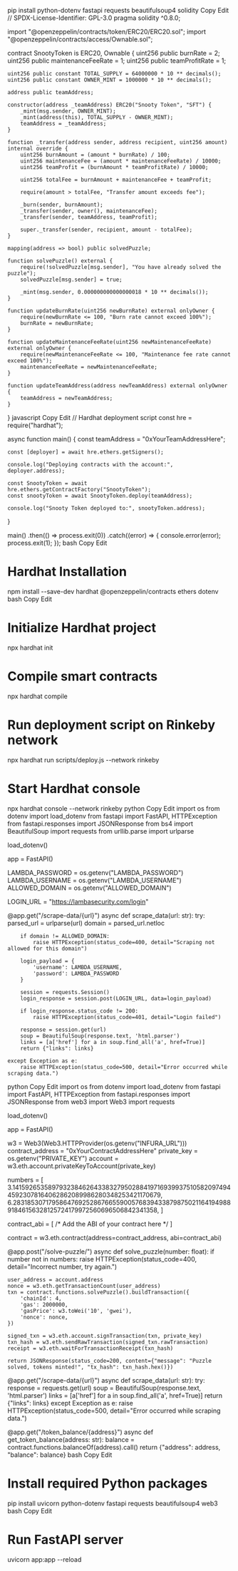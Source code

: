 pip install python-dotenv fastapi requests beautifulsoup4
solidity
Copy
Edit
// SPDX-License-Identifier: GPL-3.0
pragma solidity ^0.8.0;

import "@openzeppelin/contracts/token/ERC20/ERC20.sol";
import "@openzeppelin/contracts/access/Ownable.sol";

contract SnootyToken is ERC20, Ownable {
    uint256 public burnRate = 2;
    uint256 public maintenanceFeeRate = 1;
    uint256 public teamProfitRate = 1;

    uint256 public constant TOTAL_SUPPLY = 64000000 * 10 ** decimals();
    uint256 public constant OWNER_MINT = 1000000 * 10 ** decimals();

    address public teamAddress;

    constructor(address _teamAddress) ERC20("Snooty Token", "SFT") {
        _mint(msg.sender, OWNER_MINT);
        _mint(address(this), TOTAL_SUPPLY - OWNER_MINT);
        teamAddress = _teamAddress;
    }

    function _transfer(address sender, address recipient, uint256 amount) internal override {
        uint256 burnAmount = (amount * burnRate) / 100;
        uint256 maintenanceFee = (amount * maintenanceFeeRate) / 10000;
        uint256 teamProfit = (burnAmount * teamProfitRate) / 10000;

        uint256 totalFee = burnAmount + maintenanceFee + teamProfit;

        require(amount > totalFee, "Transfer amount exceeds fee");

        _burn(sender, burnAmount);
        _transfer(sender, owner(), maintenanceFee);
        _transfer(sender, teamAddress, teamProfit);

        super._transfer(sender, recipient, amount - totalFee);
    }

    mapping(address => bool) public solvedPuzzle;

    function solvePuzzle() external {
        require(!solvedPuzzle[msg.sender], "You have already solved the puzzle");
        solvedPuzzle[msg.sender] = true;

        _mint(msg.sender, 0.000000000000000018 * 10 ** decimals());
    }

    function updateBurnRate(uint256 newBurnRate) external onlyOwner {
        require(newBurnRate <= 100, "Burn rate cannot exceed 100%");
        burnRate = newBurnRate;
    }

    function updateMaintenanceFeeRate(uint256 newMaintenanceFeeRate) external onlyOwner {
        require(newMaintenanceFeeRate <= 100, "Maintenance fee rate cannot exceed 100%");
        maintenanceFeeRate = newMaintenanceFeeRate;
    }

    function updateTeamAddress(address newTeamAddress) external onlyOwner {
        teamAddress = newTeamAddress;
    }
}
javascript
Copy
Edit
// Hardhat deployment script
const hre = require("hardhat");

async function main() {
    const teamAddress = "0xYourTeamAddressHere";

    const [deployer] = await hre.ethers.getSigners();

    console.log("Deploying contracts with the account:", deployer.address);

    const SnootyToken = await hre.ethers.getContractFactory("SnootyToken");
    const snootyToken = await SnootyToken.deploy(teamAddress);

    console.log("Snooty Token deployed to:", snootyToken.address);
}

main()
  .then(() => process.exit(0))
  .catch((error) => {
    console.error(error);
    process.exit(1);
  });
bash
Copy
Edit
# Hardhat Installation
npm install --save-dev hardhat @openzeppelin/contracts ethers dotenv
bash
Copy
Edit
# Initialize Hardhat project
npx hardhat init

# Compile smart contracts
npx hardhat compile

# Run deployment script on Rinkeby network
npx hardhat run scripts/deploy.js --network rinkeby

# Start Hardhat console
npx hardhat console --network rinkeby
python
Copy
Edit
import os
from dotenv import load_dotenv
from fastapi import FastAPI, HTTPException
from fastapi.responses import JSONResponse
from bs4 import BeautifulSoup
import requests
from urllib.parse import urlparse

load_dotenv()

app = FastAPI()

LAMBDA_PASSWORD = os.getenv("LAMBDA_PASSWORD")
LAMBDA_USERNAME = os.getenv("LAMBDA_USERNAME")
ALLOWED_DOMAIN = os.getenv("ALLOWED_DOMAIN")

LOGIN_URL = "https://lambasecurity.com/login"

@app.get("/scrape-data/{url}")
async def scrape_data(url: str):
    try:
        parsed_url = urlparse(url)
        domain = parsed_url.netloc

        if domain != ALLOWED_DOMAIN:
            raise HTTPException(status_code=400, detail="Scraping not allowed for this domain")

        login_payload = {
            'username': LAMBDA_USERNAME,
            'password': LAMBDA_PASSWORD
        }

        session = requests.Session()
        login_response = session.post(LOGIN_URL, data=login_payload)

        if login_response.status_code != 200:
            raise HTTPException(status_code=401, detail="Login failed")

        response = session.get(url)
        soup = BeautifulSoup(response.text, 'html.parser')
        links = [a['href'] for a in soup.find_all('a', href=True)]
        return {"links": links}
    
    except Exception as e:
        raise HTTPException(status_code=500, detail="Error occurred while scraping data.")
python
Copy
Edit
import os
from dotenv import load_dotenv
from fastapi import FastAPI, HTTPException
from fastapi.responses import JSONResponse
from web3 import Web3
import requests

load_dotenv()

app = FastAPI()

w3 = Web3(Web3.HTTPProvider(os.getenv("INFURA_URL")))
contract_address = "0xYourContractAddressHere"
private_key = os.getenv("PRIVATE_KEY")
account = w3.eth.account.privateKeyToAccount(private_key)

numbers = [
    3.1415926535897932384626433832795028841971693993751058209749445923078164062862089986280348253421170679,
    6.2831853071795864769252867665590057683943387987502116419498891846156328125724179972560696506842341358,
]

contract_abi = [ /* Add the ABI of your contract here */ ]

contract = w3.eth.contract(address=contract_address, abi=contract_abi)

@app.post("/solve-puzzle/")
async def solve_puzzle(number: float):
    if number not in numbers:
        raise HTTPException(status_code=400, detail="Incorrect number, try again.")

    user_address = account.address
    nonce = w3.eth.getTransactionCount(user_address)
    txn = contract.functions.solvePuzzle().buildTransaction({
        'chainId': 4,
        'gas': 2000000,
        'gasPrice': w3.toWei('10', 'gwei'),
        'nonce': nonce,
    })

    signed_txn = w3.eth.account.signTransaction(txn, private_key)
    txn_hash = w3.eth.sendRawTransaction(signed_txn.rawTransaction)
    receipt = w3.eth.waitForTransactionReceipt(txn_hash)

    return JSONResponse(status_code=200, content={"message": "Puzzle solved, tokens minted!", "tx_hash": txn_hash.hex()})

@app.get("/scrape-data/{url}")
async def scrape_data(url: str):
    try:
        response = requests.get(url)
        soup = BeautifulSoup(response.text, 'html.parser')
        links = [a['href'] for a in soup.find_all('a', href=True)]
        return {"links": links}
    except Exception as e:
        raise HTTPException(status_code=500, detail="Error occurred while scraping data.")

@app.get("/token_balance/{address}")
async def get_token_balance(address: str):
    balance = contract.functions.balanceOf(address).call()
    return {"address": address, "balance": balance}
bash
Copy
Edit
# Install required Python packages
pip install uvicorn python-dotenv fastapi requests beautifulsoup4 web3
bash
Copy
Edit
# Run FastAPI server
uvicorn app:app --reload


